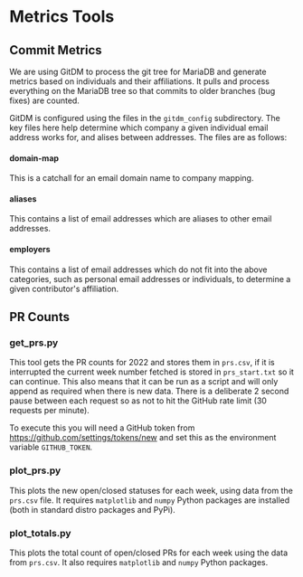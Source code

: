 # Metrics Tools

## Commit Metrics

We are using GitDM to process the git tree for MariaDB and generate metrics based on individuals and their affiliations. It pulls and process everything on the MariaDB tree so that commits to older branches (bug fixes) are counted.

GitDM is configured using the files in the `gitdm_config` subdirectory. The key files here help determine which company a given individual email address works for, and alises between addresses. The files are as follows:

#### domain-map

This is a catchall for an email domain name to company mapping.

#### aliases

This contains a list of email addresses which are aliases to other email addresses.

#### employers

This contains a list of email addresses which do not fit into the above categories, such as personal email addresses or individuals, to determine a given contributor's affiliation.

## PR Counts

### get_prs.py

This tool gets the PR counts for 2022 and stores them in `prs.csv`, if it is interrupted the current week number fetched is stored in `prs_start.txt` so it can continue. This also means that it can be run as a script and will only append as required when there is new data. There is a deliberate 2 second pause between each request so as not to hit the GitHub rate limit (30 requests per minute).

To execute this you will need a GitHub token from https://github.com/settings/tokens/new and set this as the environment variable `GITHUB_TOKEN`.

### plot_prs.py

This plots the new open/closed statuses for each week, using data from the `prs.csv` file. It requires `matplotlib` and `numpy` Python packages are installed (both in standard distro packages and PyPi).

### plot_totals.py

This plots the total count of open/closed PRs for each week using the data from `prs.csv`. It also requires `matplotlib` and `numpy` Python packages.
